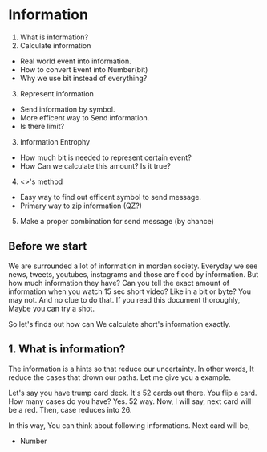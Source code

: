 # Information

1. What is information?
2. Calculate information
 - Real world event into information.
 - How to convert Event into Number(bit)
 - Why we use bit instead of everything?
3. Represent information
 - Send information by symbol. 
 - More efficent way to Send information.
 - Is there limit?
3. Information Entrophy
 - How much bit is needed to represent certain event?
 - How Can we calculate this amount? Is it true?
4. <>'s method
 - Easy way to find out efficent symbol to send message. 
 - Primary way to zip information (QZ?)
5. Make a proper combination for send message (by chance)


## Before we start 

 We are surrounded a lot of information in morden society. Everyday we see news, tweets, youtubes, instagrams and those are flood by information. 
But how much information they have? Can you tell the exact amount of information when you watch 15 sec short video? Like in a bit or byte? You may not. And no clue to do that.
If you read this document thoroughly, Maybe you can try a shot. 

So let's finds out how can We calculate short's information exactly. 

## 1. What is information?

The information is a hints so that reduce our uncertainty. In other words, It reduce the cases that drown our paths. 
Let me give you a example. 

Let's say you have trump card deck. It's 52 cards out there. You flip a card. How many cases do you have? Yes. 52 way. 
Now, I will say, next card will be a red. Then, case reduces into 26. 

In this way, You can think about following informations. 
Next card will be,

- Number
